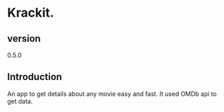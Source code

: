 # Krackit.

## version

0.5.0

## Introduction

An app to get details about any movie easy and fast. It used OMDb api to get data.
